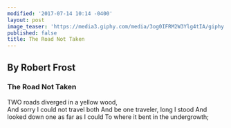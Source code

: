 ```yaml
---
modified: '2017-07-14 10:14 -0400'
layout: post
image_teaser: 'https://media3.giphy.com/media/3og0IFRM2W3Ylg4tIA/giphy.gif'
published: false
title: The Road Not Taken
---
```

## By Robert Frost

### The Road Not Taken
 
 
  TWO roads diverged in a yellow wood,	
  And sorry I could not travel both	
  And be one traveler, long I stood	
  And looked down one as far as I could	
  To where it bent in the undergrowth;
